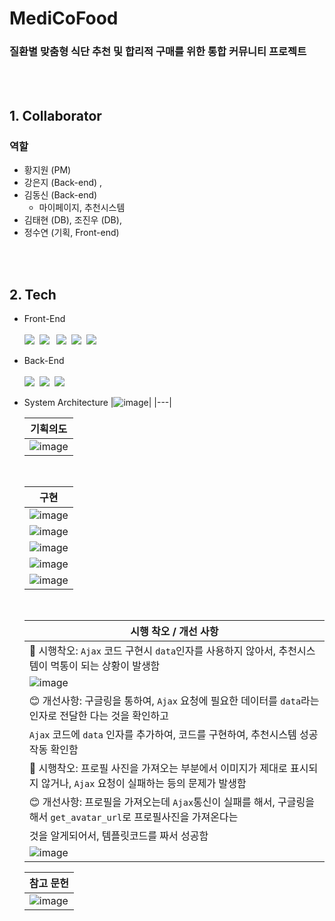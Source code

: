 # <b> MediCoFood </b>

### <b>질환별 맞춤형 식단 추천 및 합리적 구매를 위한 통합 커뮤니티 프로젝트</b>


<br><br>

## 1. Collaborator
### 역할
- 황지원 (PM)
- 강은지 (Back-end) ,
- 김동신 (Back-end)
  - 마이페이지, 추천시스템    
- 김태현 (DB), 조진우 (DB),
- 정수연 (기획, Front-end)

<br><br>

## 2. Tech
- Front-End
<br><br>
  <img src="https://img.shields.io/badge/HTML5-E34F26?style=flat-square&logo=HTML5&logoColor=white">&nbsp;
      <img src="https://img.shields.io/badge/CSS3-1572B6?style=flat-square&logo=CSS3&logoColor=white">&nbsp;
&nbsp;<img src="https://img.shields.io/badge/Figma-F24E1E?style=flat-square&logo=Figma&logoColor=white">&nbsp;
      <img src="https://img.shields.io/badge/JavaScript-E2BD40?style=flat-square&logo=JavaScript&logoColor=white">&nbsp;
      <img src="https://img.shields.io/badge/Chart.js-E97898?style=flat-square&logo=Chart.js&logoColor=white">&nbsp;
  <br>
- Back-End
<br><br>
      <img src="https://img.shields.io/badge/Python-3776AB?style=flat-square&logo=Python&logoColor=white">&nbsp;
      <img src="https://img.shields.io/badge/Mysql-4479A1?style=flat-square&logo=Mysql&logoColor=white">&nbsp;
      <img src="https://img.shields.io/badge/Django-0A3711?style=flat-square&logo=Django&logoColor=white">&nbsp;
  <br>
- System Architecture
  |![image](https://github.com/KimDong-gue/MedicoFood/assets/116249934/0080f043-7789-4255-9f80-b56fe61904c8)|
  |---|
  <br>
  
  |<div align='center'>기획의도</div>|
  |---|
  |![image](https://github.com/KimDong-gue/MedicoFood/assets/116249934/086e044a-41ce-45d2-ac98-f92f112d99e7)|

  
  <br>
  
  |<div align='center'>구현</div>|
  |---|
  |![image](https://github.com/KimDong-gue/MedicoFood/assets/116249934/a57055cc-75dc-4fe0-ad16-2d31444861a7)|
  |![image](https://github.com/KimDong-gue/MedicoFood/assets/116249934/a341c3a8-8e6d-4189-9ba3-08d94593c78c)|
  |![image](https://github.com/KimDong-gue/MedicoFood/assets/116249934/aad85d80-9cad-4cac-bd88-3b1bff246762)|
  |![image](https://github.com/KimDong-gue/MedicoFood/assets/116249934/d3b7f8d0-cc33-435e-9552-2b8169ba543c)|
  |![image](https://github.com/KimDong-gue/MedicoFood/assets/116249934/a211837a-d136-488d-bd36-a3298ca36c83)|



  <br>
  
  |<div align='center'>시행 착오 / 개선 사항</div>|
  |---|
  |🥸 시행착오: `Ajax` 코드 구현시 `data`인자를 사용하지 않아서, 추천시스템이 먹통이 되는 상황이 발생함|
  |![image](https://github.com/KimDong-gue/MedicoFood/assets/116249934/dd537a31-08ee-4cea-a153-25b931069151)|
  |😊 개선사항: 구글링을 통하여, `Ajax` 요청에 필요한 데이터를 `data`라는 인자로 전달한 다는 것을 확인하고|
  | `Ajax` 코드에 `data` 인자를 추가하여, 코드를 구현하여, 추천시스템 성공작동 확인함|
  |🥸 시행착오: 프로필 사진을 가져오는 부분에서 이미지가 제대로 표시되지 않거나, `Ajax` 요청이 실패하는 등의 문제가 발생함|
  |😊 개선사항: 프로필을 가져오는데 `Ajax`통신이 실패를 해서, 구글링을 해서 `get_avatar_url`로 프로필사진을 가져온다는 
  | 것을 알게되어서, 템플릿코드를 짜서 성공함 |
  |![image](https://github.com/KimDong-gue/MedicoFood/assets/116249934/f9e60018-e3f9-42eb-acd3-46c9de9ffa73)|
  
  
  |<div align='center'>참고 문헌</div>|
  |---|
  |![image](https://github.com/KimDong-gue/MedicoFood/assets/116249934/9f12d371-dcf1-426d-86af-038043a1186d)|
  <br>
  
</div>

